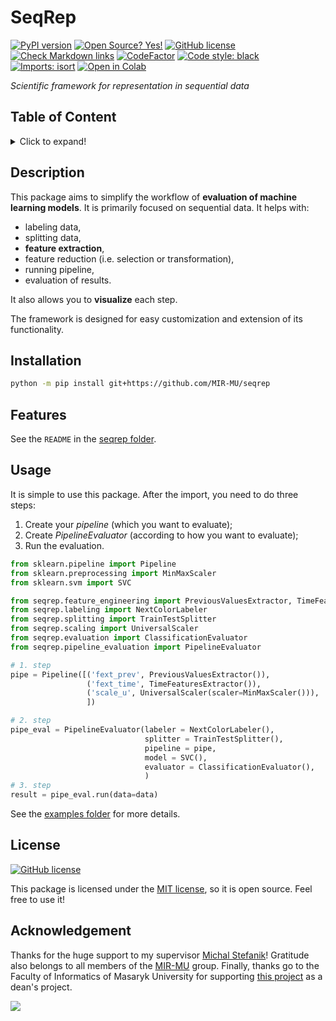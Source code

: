 # SeqRep
[![PyPI version](https://badge.fury.io/py/seqrep.svg)](https://badge.fury.io/py/seqrep)
[![Open Source? Yes!](https://badgen.net/badge/Open%20Source%20%3F/Yes%21/blue?icon=github)](https://github.com/Naereen/badges/)
[![GitHub license](https://img.shields.io/github/license/Naereen/StrapDown.js.svg)](LICENSE)
[![Check Markdown links](https://github.com/MIR-MU/seqrep/actions/workflows/markdown-link-check.yml/badge.svg)](https://github.com/MIR-MU/seqrep/actions/workflows/markdown-link-check.yml)
[![CodeFactor](https://www.codefactor.io/repository/github/mir-mu/seqrep/badge/main)](https://www.codefactor.io/repository/github/mir-mu/seqrep/overview/main)
[![Code style: black](https://img.shields.io/badge/code%20style-black-000000.svg)](https://github.com/psf/black)
[![Imports: isort](https://img.shields.io/badge/%20imports-isort-%231674b1?style=flat&labelColor=ef8336)](https://pycqa.github.io/isort/)
[![Open in Colab](https://colab.research.google.com/assets/colab-badge.svg)](https://colab.research.google.com/github/MIR-MU/seqrep/blob/main/examples/ClassificationExample-ApplePrice.ipynb)

*Scientific framework for representation in sequential data*


## Table of Content
<details>
<summary>Click to expand!</summary>

- [SeqRep](#seqrep)
    - [Table of Content](#table-of-content)
    - [Description](#description)
    - [Installation](#installation)
    - [Features](#features)
    - [Usage](#usage)
    - [License](#license)
    - [Acknowledgement](#acknowledgement)
</details>


## Description

This package aims to simplify the workflow of **evaluation of machine learning models**. It is primarily focused on sequential data. It helps with:

- labeling data,
- splitting data,
- **feature extraction**,
- feature reduction (i.e. selection or transformation),
- running pipeline,
- evaluation of results.

It also allows you to **visualize** each step.

The framework is designed for easy customization and extension of its functionality.


## Installation

```bash
python -m pip install git+https://github.com/MIR-MU/seqrep
```


## Features
See the `README` in the [seqrep folder](seqrep).


## Usage

It is simple to use this package. After the import, you need to do three steps:

1. Create your *pipeline* (which you want to evaluate);
2. Create *PipelineEvaluator* (according to how you want to evaluate);
3. Run the evaluation.

```python
from sklearn.pipeline import Pipeline
from sklearn.preprocessing import MinMaxScaler
from sklearn.svm import SVC

from seqrep.feature_engineering import PreviousValuesExtractor, TimeFeaturesExtractor
from seqrep.labeling import NextColorLabeler
from seqrep.splitting import TrainTestSplitter
from seqrep.scaling import UniversalScaler
from seqrep.evaluation import ClassificationEvaluator
from seqrep.pipeline_evaluation import PipelineEvaluator

# 1. step
pipe = Pipeline([('fext_prev', PreviousValuesExtractor()),
                 ('fext_time', TimeFeaturesExtractor()),
                 ('scale_u', UniversalScaler(scaler=MinMaxScaler())),
                 ])

# 2. step
pipe_eval = PipelineEvaluator(labeler = NextColorLabeler(),
                              splitter = TrainTestSplitter(),
                              pipeline = pipe,
                              model = SVC(),
                              evaluator = ClassificationEvaluator(),
                              )
# 3. step
result = pipe_eval.run(data=data)
```
See the [examples folder](examples) for more details.


## License
[![GitHub license](https://img.shields.io/github/license/Naereen/StrapDown.js.svg)](LICENSE)

This package is licensed under the [MIT license](LICENSE), so it is open source. Feel free to use it!


## Acknowledgement

Thanks for the huge support to my supervisor [Michal Stefanik](https://github.com/stefanik12)! Gratitude also belongs to all members of the [MIR-MU](https://github.com/MIR-MU/) group. Finally, thanks go to the Faculty of Informatics of Masaryk University for supporting [this project](https://www.muni.cz/en/research/projects/58471) as a dean's project.

[![](https://img.shields.io/badge/back%20to%20top-%E2%86%A9-blue)](#seqrep)
